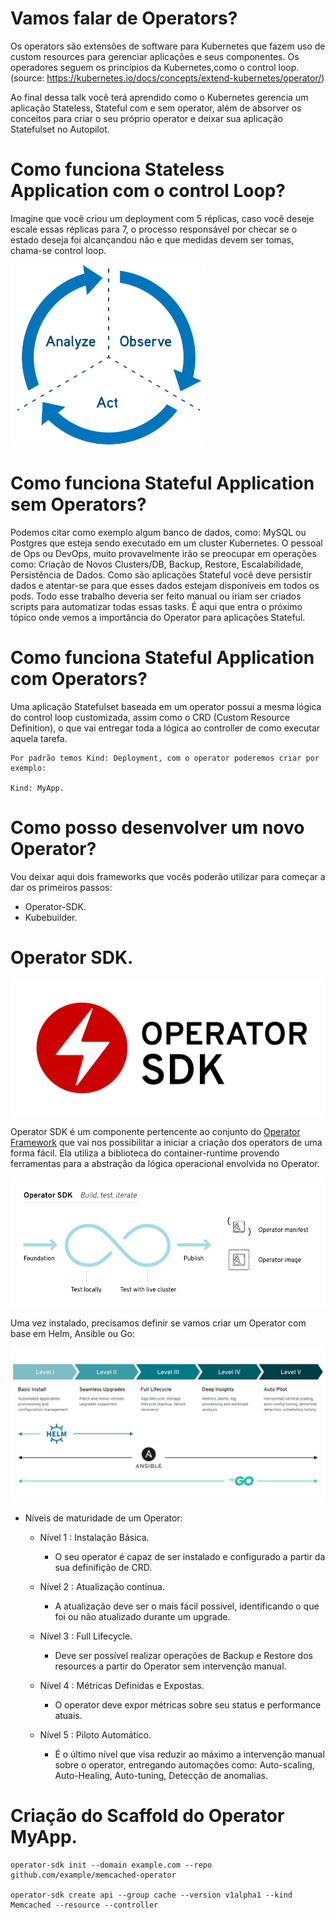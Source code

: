 # Vamos falar de Operators?

Os operators são extensões de software para Kubernetes que fazem uso de custom resources para gerenciar aplicações e seus componentes. Os operadores seguem os princípios da Kubernetes,como o control loop. (source: https://kubernetes.io/docs/concepts/extend-kubernetes/operator/)

Ao final dessa talk você terá aprendido como o Kubernetes gerencia um aplicação Stateless, Stateful com e sem operator, além de absorver os conceitos para criar o seu próprio operator e deixar sua aplicação Statefulset no Autopilot.

# Como funciona Stateless Application com o control Loop?

Imagine que você criou um deployment com 5 réplicas, caso você deseje escale essas réplicas para 7, o processo responsável por checar se o estado deseja foi alcançandou não e que medidas devem ser tomas, chama-se control loop.

![control loop](https://raw.githubusercontent.com/yuriolisa/talks/main/DoD-Vitoria/controlloop.png)

# Como funciona Stateful Application sem Operators?

Podemos citar como exemplo algum banco de dados, como: MySQL ou Postgres que esteja sendo executado em um cluster Kubernetes. O pessoal de Ops ou DevOps, muito provavelmente irão se preocupar em operações como: Criação de Novos Clusters/DB, Backup, Restore, Escalabilidade, Persistência de Dados. Como são aplicações Stateful você deve persistir dados e atentar-se para que esses dados estejam disponíveis em todos os pods. Todo esse trabalho deveria ser feito manual ou iriam ser criados scripts para automatizar todas essas tasks. É aqui que entra o próximo tópico onde vemos a importância do Operator para aplicações Stateful.

# Como funciona Stateful Application com Operators?

Uma aplicação Statefulset baseada em um operator possui a mesma lógica do control loop customizada, assim como o CRD (Custom Resource Definition), o que vai entregar toda a lógica ao controller de como executar aquela tarefa.
  `````
  Por padrão temos Kind: Deployment, com o operator poderemos criar por exemplo: 
  
  Kind: MyApp.
  `````

# Como posso desenvolver um novo Operator?

Vou deixar aqui dois frameworks que vocês poderão utilizar para começar a dar os primeiros passos: 

- Operator-SDK.
- Kubebuilder.

# Operator SDK. 

![operator sdk](https://raw.githubusercontent.com/yuriolisa/talks/main/DoD-Vitoria/operator_logo_sdk_color.svg)

Operator SDK é um componente pertencente ao conjunto do [Operator Framework][of-home] que vai nos possibilitar a iniciar a criação dos operators de uma forma fácil. Ela utiliza a biblioteca do container-runtime provendo ferramentas para a abstração da lógica operacional envolvida no Operator.

![operator sdk](operator-sdk.png)

Uma vez instalado, precisamos definir se vamos criar um Operator com base em Helm, Ansible ou Go:

![operator sdk](operator-capability-level.png)

- Níveis de maturidade de um Operator: 
  - Nível 1 : Instalação Básica.
    - O seu operator é capaz de ser instalado e configurado a partir da sua definifição de CRD.

  - Nível 2 : Atualização contínua.
    - A atualização deve ser o mais fácil possível, identificando o que foi ou não atualizado durante um upgrade.

  - Nível 3 : Full Lifecycle. 
    - Deve ser possível realizar operações de Backup e Restore dos resources a partir do Operator sem intervenção manual.

  - Nível 4 : Métricas Definidas e Expostas.
    - O operator deve expor métricas sobre seu status e performance atuais.
  
  - Nível 5 : Piloto Automático.
    - É o último nível que visa reduzir ao máximo a intervenção manual sobre o operator, entregando automações como: Auto-scaling, Auto-Healing, Auto-tuning, Detecção de anomalias.

# Criação do Scaffold do Operator MyApp.

``````
operator-sdk init --domain example.com --repo github.com/example/memcached-operator

operator-sdk create api --group cache --version v1alpha1 --kind Memcached --resource --controller
``````

[of-home]: https://github.com/operator-framework
